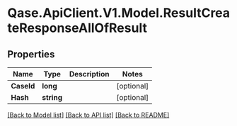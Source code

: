 # Qase.ApiClient.V1.Model.ResultCreateResponseAllOfResult

## Properties

Name | Type | Description | Notes
------------ | ------------- | ------------- | -------------
**CaseId** | **long** |  | [optional] 
**Hash** | **string** |  | [optional] 

[[Back to Model list]](../../README.md#documentation-for-models) [[Back to API list]](../../README.md#documentation-for-api-endpoints) [[Back to README]](../../README.md)

